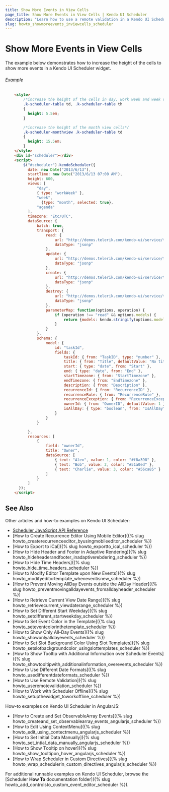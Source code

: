 ```yaml
---
title: Show More Events in View Cells
page_title: Show More Events in View Cells | Kendo UI Scheduler
description: "Learn how to use a remote validation in a Kendo UI Scheduler widget."
slug: howto_showmoreevents_inviewcells_scheduler
---
```


# Show More Events in View Cells

The example below demonstrates how to increase the height of the cells to show more events in a Kendo UI Scheduler widget.

###### Example

```html
    <style>
        /*increase the height of the cells in day, work week and week views*/
        .k-scheduler-table td, .k-scheduler-table th
        {
          height: 5.5em;
        }

        /*increase the height of the month view cells*/
        .k-scheduler-monthview .k-scheduler-table td
        {
          height: 15.5em;
        }
    </style>
    <div id="scheduler"></div>
    <script>
        $("#scheduler").kendoScheduler({
          date: new Date("2013/6/13"),
          startTime: new Date("2013/6/13 07:00 AM"),
          height: 600,
          views: [
              "day",
              { type: "workWeek" },
              "week",
                {type: "month", selected: true},
              "agenda"
          ],
          timezone: "Etc/UTC",
          dataSource: {
              batch: true,
              transport: {
                  read: {
                      url: "http://demos.telerik.com/kendo-ui/service/tasks",
                      dataType: "jsonp"
                  },
                  update: {
                      url: "http://demos.telerik.com/kendo-ui/service/tasks/update",
                      dataType: "jsonp"
                  },
                  create: {
                      url: "http://demos.telerik.com/kendo-ui/service/tasks/create",
                      dataType: "jsonp"
                  },
                  destroy: {
                      url: "http://demos.telerik.com/kendo-ui/service/tasks/destroy",
                      dataType: "jsonp"
                  },
                  parameterMap: function(options, operation) {
                      if (operation !== "read" && options.models) {
                          return {models: kendo.stringify(options.models)};
                      }
                  }
              },
              schema: {
                  model: {
                      id: "taskId",
                      fields: {
                          taskId: { from: "TaskID", type: "number" },
                          title: { from: "Title", defaultValue: "No title", validation: { required: true } },
                          start: { type: "date", from: "Start" },
                          end: { type: "date", from: "End" },
                          startTimezone: { from: "StartTimezone" },
                          endTimezone: { from: "EndTimezone" },
                          description: { from: "Description" },
                          recurrenceId: { from: "RecurrenceID" },
                          recurrenceRule: { from: "RecurrenceRule" },
                          recurrenceException: { from: "RecurrenceException" },
                          ownerId: { from: "OwnerID", defaultValue: 1 },
                          isAllDay: { type: "boolean", from: "IsAllDay" }
                      }
                  }
              }

          },
          resources: [
              {
                  field: "ownerId",
                  title: "Owner",
                  dataSource: [
                      { text: "Alex", value: 1, color: "#f8a398" },
                      { text: "Bob", value: 2, color: "#51a0ed" },
                      { text: "Charlie", value: 3, color: "#56ca85" }
                  ]
              }
          ]
      });
    </script>
```

## See Also

Other articles and how-to examples on Kendo UI Scheduler:

* [Scheduler JavaScript API Reference](/api/javascript/ui/scheduler)
* [How to Create Recurrence Editor Using Mobile Editor]({% slug howto_createrecurrenceeditor_byusingmobileeditor_scheduler %})
* [How to Export to iCal]({% slug howto_exportto_ical_scheduler %})
* [How to Hide Header and Footer in Adaptive Rendering]({% slug howto_hideheaderandfooter_inadaptiverebdering_scheduler %})
* [How to Hide Time Headers]({% slug howto_hide_time_headers_scheduler %})
* [How to Modify Editor Template upon New Events]({% slug howto_modifyeditortemplate_wheneventisnew_scheduler %})
* [How to Prevent Moving AllDay Events outside the AllDay Header]({% slug howto_preventmovingalldayevents_fromalldayheader_scheduler %})
* [How to Retrieve Current View Date Range]({% slug howto_retrievecurrent_viewdaterange_scheduler %})
* [How to Set Different Start Weekday]({% slug howto_setdifferent_startweekday_scheduler %})
* [How to Set Event Color in the Template]({% slug howto_seteventcolorinthetemplate_scheduler %})
* [How to Show Only All-Day Events]({% slug howto_showonlyalldayevents_scheduler %})
* [How to Set Slot Background Color Using Slot Templates]({% slug howto_setslotbackgroundcolor_usingslottemplates_scheduler %})
* [How to Show Tooltip with Additional Information over Scheduler Events]({% slug howto_showtooltipwith_additionalinformation_overevents_scheduler %})
* [How to Use Different Date Formats]({% slug howto_usedifferentdateformats_scheduler %})
* [How to Use Remote Validation]({% slug howto_useremotevalidation_scheduler %})
* [How to Work with Scheduler Offline]({% slug howto_setupthewidget_toworkoffline_scheduler %})

How-to examples on Kendo UI Scheduler in AngularJS:

* [How to Create and Set ObservableArray Events]({% slug howto_createand_set_observablearray_events_angularjs_scheduler %})
* [How to Edit Using ContextMenu]({% slug howto_edit_using_contectmenu_angularjs_scheduler %})
* [How to Set Initial Data Manually]({% slug howto_set_intial_data_manually_angularjs_scheduler %})
* [How to Show Тooltip on hover]({% slug howto_show_tooltipon_hover_angularjs_scheduler %})
* [How to Wrap Scheduler in Custom Directives]({% slug howto_wrap_schedulerin_custom_directives_angularjs_scheduler %})

For additional runnable examples on Kendo UI Scheduler, browse the [Scheduler **How To** documentation folder]({% slug howto_add_controlsto_custom_event_editor_scheduler %}).
